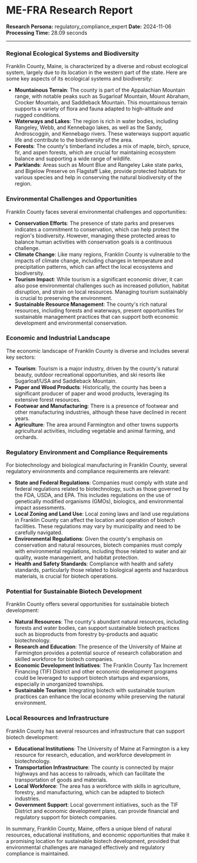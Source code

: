 # ME-FRA Research Report

**Research Persona:** regulatory_compliance_expert
**Date:** 2024-11-06
**Processing Time:** 28.09 seconds

---

### Regional Ecological Systems and Biodiversity

Franklin County, Maine, is characterized by a diverse and robust ecological system, largely due to its location in the western part of the state. Here are some key aspects of its ecological systems and biodiversity:

- **Mountainous Terrain**: The county is part of the Appalachian Mountain range, with notable peaks such as Sugarloaf Mountain, Mount Abraham, Crocker Mountain, and Saddleback Mountain. This mountainous terrain supports a variety of flora and fauna adapted to high-altitude and rugged conditions.
- **Waterways and Lakes**: The region is rich in water bodies, including Rangeley, Webb, and Kennebago lakes, as well as the Sandy, Androscoggin, and Kennebago rivers. These waterways support aquatic life and contribute to the biodiversity of the area.
- **Forests**: The county's timberland includes a mix of maple, birch, spruce, fir, and aspen forests, which are crucial for maintaining ecosystem balance and supporting a wide range of wildlife.
- **Parklands**: Areas such as Mount Blue and Rangeley Lake state parks, and Bigelow Preserve on Flagstaff Lake, provide protected habitats for various species and help in conserving the natural biodiversity of the region.

### Environmental Challenges and Opportunities

Franklin County faces several environmental challenges and opportunities:

- **Conservation Efforts**: The presence of state parks and preserves indicates a commitment to conservation, which can help protect the region's biodiversity. However, managing these protected areas to balance human activities with conservation goals is a continuous challenge.
- **Climate Change**: Like many regions, Franklin County is vulnerable to the impacts of climate change, including changes in temperature and precipitation patterns, which can affect the local ecosystems and biodiversity.
- **Tourism Impact**: While tourism is a significant economic driver, it can also pose environmental challenges such as increased pollution, habitat disruption, and strain on local resources. Managing tourism sustainably is crucial to preserving the environment.
- **Sustainable Resource Management**: The county's rich natural resources, including forests and waterways, present opportunities for sustainable management practices that can support both economic development and environmental conservation.

### Economic and Industrial Landscape

The economic landscape of Franklin County is diverse and includes several key sectors:

- **Tourism**: Tourism is a major industry, driven by the county's natural beauty, outdoor recreational opportunities, and ski resorts like Sugarloaf/USA and Saddleback Mountain.
- **Paper and Wood Products**: Historically, the county has been a significant producer of paper and wood products, leveraging its extensive forest resources.
- **Footwear and Manufacturing**: There is a presence of footwear and other manufacturing industries, although these have declined in recent years.
- **Agriculture**: The area around Farmington and other towns supports agricultural activities, including vegetable and animal farming, and orchards.

### Regulatory Environment and Compliance Requirements

For biotechnology and biological manufacturing in Franklin County, several regulatory environments and compliance requirements are relevant:

- **State and Federal Regulations**: Companies must comply with state and federal regulations related to biotechnology, such as those governed by the FDA, USDA, and EPA. This includes regulations on the use of genetically modified organisms (GMOs), biologics, and environmental impact assessments.
- **Local Zoning and Land Use**: Local zoning laws and land use regulations in Franklin County can affect the location and operation of biotech facilities. These regulations may vary by municipality and need to be carefully navigated.
- **Environmental Regulations**: Given the county's emphasis on conservation and natural resources, biotech companies must comply with environmental regulations, including those related to water and air quality, waste management, and habitat protection.
- **Health and Safety Standards**: Compliance with health and safety standards, particularly those related to biological agents and hazardous materials, is crucial for biotech operations.

### Potential for Sustainable Biotech Development

Franklin County offers several opportunities for sustainable biotech development:

- **Natural Resources**: The county's abundant natural resources, including forests and water bodies, can support sustainable biotech practices such as bioproducts from forestry by-products and aquatic biotechnology.
- **Research and Education**: The presence of the University of Maine at Farmington provides a potential source of research collaboration and skilled workforce for biotech companies.
- **Economic Development Initiatives**: The Franklin County Tax Increment Financing (TIF) District and other economic development programs could be leveraged to support biotech startups and expansions, especially in unorganized townships.
- **Sustainable Tourism**: Integrating biotech with sustainable tourism practices can enhance the local economy while preserving the natural environment.

### Local Resources and Infrastructure

Franklin County has several resources and infrastructure that can support biotech development:

- **Educational Institutions**: The University of Maine at Farmington is a key resource for research, education, and workforce development in biotechnology.
- **Transportation Infrastructure**: The county is connected by major highways and has access to railroads, which can facilitate the transportation of goods and materials.
- **Local Workforce**: The area has a workforce with skills in agriculture, forestry, and manufacturing, which can be adapted to biotech industries.
- **Government Support**: Local government initiatives, such as the TIF District and economic development plans, can provide financial and regulatory support for biotech companies.

In summary, Franklin County, Maine, offers a unique blend of natural resources, educational institutions, and economic opportunities that make it a promising location for sustainable biotech development, provided that environmental challenges are managed effectively and regulatory compliance is maintained.